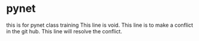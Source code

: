 # pynet
this is for pynet class training
This line is void.
This line is to make a conflict in the git hub.
This line will resolve the conflict.
